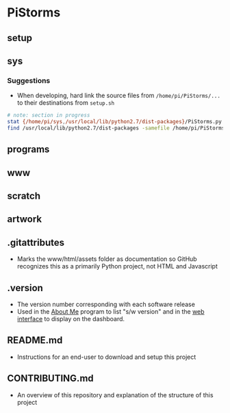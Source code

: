 # PiStorms

## setup

## sys
### Suggestions
- When developing, hard link the source files from `/home/pi/PiStorms/...` to their destinations from `setup.sh`
```bash
# note: section in progress
stat {/home/pi/sys,/usr/local/lib/python2.7/dist-packages}/PiStorms.py
find /usr/local/lib/python2.7/dist-packages -samefile /home/pi/PiStorms/sys/PiStorms.py
```


## programs

## www

## scratch

## artwork

## .gitattributes
- Marks the www/html/assets folder as documentation so GitHub recognizes this as a primarily Python project, not HTML and Javascript

## .version
- The version number corresponding with each software release
- Used in the [About Me](https://github.com/mindsensors/PiStorms/blob/master/programs/00-About_Me.py) program to list "s/w version" and in the [web interface](https://github.com/mindsensors/PiStorms/blob/master/CONTRIBUTING.md#www) to display on the dashboard.

## README.md
- Instructions for an end-user to download and setup this project

## CONTRIBUTING.md
- An overview of this repository and explanation of the structure of this project
